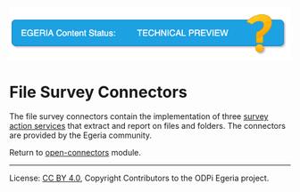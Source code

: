 <!-- SPDX-License-Identifier: CC-BY-4.0 -->
<!-- Copyright Contributors to the ODPi Egeria project 2019. -->

![TechPreview](../../../../images/egeria-content-status-tech-preview.png#pagewidth)

# File Survey Connectors

The file survey connectors contain the implementation of three
[survey action services](https://egeria-project.org/concepts/survey-action-service) that extract and report on files and folders.
The connectors are provided by the Egeria community.

Return to [open-connectors](..) module.

----
License: [CC BY 4.0](https://creativecommons.org/licenses/by/4.0/),
Copyright Contributors to the ODPi Egeria project.